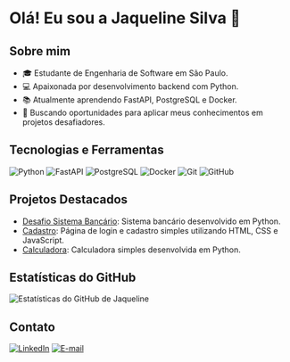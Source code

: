 # Olá! Eu sou a Jaqueline Silva 👋

## Sobre mim

- 🎓 Estudante de Engenharia de Software em São Paulo.
- 💻 Apaixonada por desenvolvimento backend com Python.
- 📚 Atualmente aprendendo FastAPI, PostgreSQL e Docker.
- 🎯 Buscando oportunidades para aplicar meus conhecimentos em projetos desafiadores.

## Tecnologias e Ferramentas

![Python](https://img.shields.io/badge/-Python-333333?style=flat&logo=python)
![FastAPI](https://img.shields.io/badge/-FastAPI-333333?style=flat&logo=fastapi)
![PostgreSQL](https://img.shields.io/badge/-PostgreSQL-333333?style=flat&logo=postgresql)
![Docker](https://img.shields.io/badge/-Docker-333333?style=flat&logo=docker)
![Git](https://img.shields.io/badge/-Git-333333?style=flat&logo=git)
![GitHub](https://img.shields.io/badge/-GitHub-333333?style=flat&logo=github)

## Projetos Destacados

- [Desafio Sistema Bancário](https://github.com/Jaquelinesf2/desafio_sistema_bancario): Sistema bancário desenvolvido em Python.
- [Cadastro](https://github.com/Jaquelinesf2/cadastro): Página de login e cadastro simples utilizando HTML, CSS e JavaScript.
- [Calculadora](https://github.com/Jaquelinesf2/calculadora): Calculadora simples desenvolvida em Python.

## Estatísticas do GitHub

![Estatísticas do GitHub de Jaqueline](https://github-readme-stats.vercel.app/api?username=Jaquelinesf2&show_icons=true&theme=dracula)

## Contato

[![LinkedIn](https://img.shields.io/badge/-LinkedIn-333333?style=flat&logo=linkedin)](https://www.linkedin.com/in/jaquelinesilva)
[![E-mail](https://img.shields.io/badge/-Email-333333?style=flat&logo=gmail)](mailto:jaqueline.silva@email.com)

